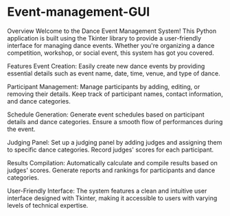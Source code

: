 # Event-management-GUI

Overview
Welcome to the Dance Event Management System! This Python application is built using the Tkinter library to provide a user-friendly interface for managing dance events. Whether you're organizing a dance competition, workshop, or social event, this system has got you covered.

Features
Event Creation: Easily create new dance events by providing essential details such as event name, date, time, venue, and type of dance.

Participant Management: Manage participants by adding, editing, or removing their details. Keep track of participant names, contact information, and dance categories.

Schedule Generation: Generate event schedules based on participant details and dance categories. Ensure a smooth flow of performances during the event.

Judging Panel: Set up a judging panel by adding judges and assigning them to specific dance categories. Record judges' scores for each participant.

Results Compilation: Automatically calculate and compile results based on judges' scores. Generate reports and rankings for participants and dance categories.

User-Friendly Interface: The system features a clean and intuitive user interface designed with Tkinter, making it accessible to users with varying levels of technical expertise.

